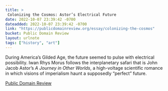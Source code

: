 ```yaml
---
title: > 
 Colonizing the Cosmos: Astor’s Electrical Future
date: 2022-10-07 23:39:42 -0700
dateadded: 2022-10-07 23:39:42 -0700
link: "https://publicdomainreview.org/essay/colonizing-the-cosmos"
bucket: Public Domain Review
layout: urlnote
tags: ["history", "art"]
--- 
```

During America’s Gilded Age, the future seemed to pulse with electrical possibility. Iwan Rhys Morus follows the interplanetary safari that is John Jacob Astor’s _A Journey in Other Worlds_, a high-voltage scientific romance in which visions of imperialism haunt a supposedly “perfect” future.
 <!-- end excerpt --> 
<div class='bucket'><a class='internal-link' href='/buckets/public-domain-review'>Public Domain Review</a></div> 
